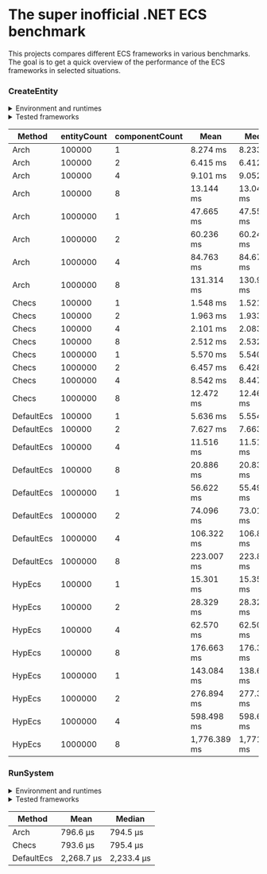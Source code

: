 # The super inofficial .NET ECS benchmark
This projects compares different ECS frameworks in various benchmarks. The goal is to get a quick overview of the performance of the ECS frameworks in selected situations.

### CreateEntity
<details>
	<summary>Environment and runtimes</summary>

BenchmarkDotNet=v0.13.2, OS=Windows 10 (10.0.19044.2486/21H2/November2021Update)

AMD Ryzen 5 5600X, 1 CPU, 12 logical and 6 physical cores

.NET SDK=7.0.102

  [Host]     : .NET 7.0.2 (7.0.222.60605), X64 RyuJIT AVX2
  Job-ZLOYIZ : .NET 7.0.2 (7.0.222.60605), X64 RyuJIT AVX2
</details>
<details>
	<summary>Tested frameworks</summary>

* [Arch](https://github.com/genaray/Arch)
* [Checs](https://github.com/dn9090/Checs)
* [DefaultEcs](https://github.com/Doraku/DefaultEcs)
* [HypEcs](https://github.com/Byteron/HypEcs)
</details>

|      Method | entityCount | componentCount |         Mean |       Median |        Gen0 |      Gen1 |      Gen2 |    Allocated |
| ----------- |------------ |--------------- |------------- |------------- |------------ |---------- |---------- |------------- |
|        Arch |      100000 |              1 |     8.274 ms |     8.233 ms |   1000.0000 | 1000.0000 | 1000.0000 |    9959384 B |
|        Arch |      100000 |              2 |     6.415 ms |     6.412 ms |   1000.0000 | 1000.0000 | 1000.0000 |   10130240 B |
|        Arch |      100000 |              4 |     9.101 ms |     9.052 ms |   1000.0000 | 1000.0000 | 1000.0000 |   11063296 B |
|        Arch |      100000 |              8 |    13.144 ms |    13.042 ms |   1000.0000 | 1000.0000 | 1000.0000 |   12569032 B |
|        Arch |     1000000 |              1 |    47.665 ms |    47.551 ms |   3000.0000 | 2000.0000 | 1000.0000 |  136870696 B |
|        Arch |     1000000 |              2 |    60.236 ms |    60.247 ms |   3000.0000 | 2000.0000 | 1000.0000 |  139019232 B |
|        Arch |     1000000 |              4 |    84.763 ms |    84.672 ms |   3000.0000 | 2000.0000 | 1000.0000 |  148080136 B |
|        Arch |     1000000 |              8 |   131.314 ms |   130.919 ms |   5000.0000 | 4000.0000 | 2000.0000 |  163480688 B |
|       Checs |      100000 |              1 |     1.548 ms |     1.521 ms |           - |         - |         - |        480 B |
|       Checs |      100000 |              2 |     1.963 ms |     1.933 ms |           - |         - |         - |        480 B |
|       Checs |      100000 |              4 |     2.101 ms |     2.083 ms |           - |         - |         - |        480 B |
|       Checs |      100000 |              8 |     2.512 ms |     2.532 ms |           - |         - |         - |        480 B |
|       Checs |     1000000 |              1 |     5.570 ms |     5.540 ms |           - |         - |         - |        480 B |
|       Checs |     1000000 |              2 |     6.457 ms |     6.428 ms |           - |         - |         - |        480 B |
|       Checs |     1000000 |              4 |     8.542 ms |     8.447 ms |           - |         - |         - |        480 B |
|       Checs |     1000000 |              8 |    12.472 ms |    12.463 ms |           - |         - |         - |        480 B |
|  DefaultEcs |      100000 |              1 |     5.636 ms |     5.554 ms |   2000.0000 | 2000.0000 | 2000.0000 |   11591808 B |
|  DefaultEcs |      100000 |              2 |     7.627 ms |     7.663 ms |   2000.0000 | 2000.0000 | 2000.0000 |   15795680 B |
|  DefaultEcs |      100000 |              4 |    11.516 ms |    11.516 ms |   2000.0000 | 2000.0000 | 2000.0000 |   24187880 B |
|  DefaultEcs |      100000 |              8 |    20.886 ms |    20.836 ms |   2000.0000 | 2000.0000 | 2000.0000 |   40964064 B |
|  DefaultEcs |     1000000 |              1 |    56.622 ms |    55.495 ms |   3000.0000 | 2000.0000 | 2000.0000 |   99115224 B |
|  DefaultEcs |     1000000 |              2 |    74.096 ms |    73.016 ms |   3000.0000 | 2000.0000 | 2000.0000 |  132676664 B |
|  DefaultEcs |     1000000 |              4 |   106.322 ms |   106.872 ms |   5000.0000 | 4000.0000 | 3000.0000 |  199789816 B |
|  DefaultEcs |     1000000 |              8 |   223.007 ms |   223.809 ms |   5000.0000 | 4000.0000 | 3000.0000 |  334007232 B |
|      HypEcs |      100000 |              1 |    15.301 ms |    15.351 ms |   2000.0000 | 2000.0000 | 2000.0000 |   26445656 B |
|      HypEcs |      100000 |              2 |    28.329 ms |    28.328 ms |   2000.0000 | 2000.0000 | 2000.0000 |   46421208 B |
|      HypEcs |      100000 |              4 |    62.570 ms |    62.507 ms |   6000.0000 | 2000.0000 | 2000.0000 |   98373264 B |
|      HypEcs |      100000 |              8 |   176.663 ms |   176.351 ms |  15000.0000 | 3000.0000 | 2000.0000 |  250283184 B |
|      HypEcs |     1000000 |              1 |   143.084 ms |   138.604 ms |  12000.0000 | 4000.0000 | 4000.0000 |  240456880 B |
|      HypEcs |     1000000 |              2 |   276.894 ms |   277.305 ms |  22000.0000 | 4000.0000 | 4000.0000 |  437042520 B |
|      HypEcs |     1000000 |              4 |   598.498 ms |   598.675 ms |  52000.0000 | 4000.0000 | 4000.0000 |  950214712 B |
|      HypEcs |     1000000 |              8 | 1,776.389 ms | 1,771.772 ms | 140000.0000 | 6000.0000 | 5000.0000 | 2456565384 B |

### RunSystem
<details>
	<summary>Environment and runtimes</summary>

BenchmarkDotNet=v0.13.2, OS=Windows 10 (10.0.19044.2486/21H2/November2021Update)

AMD Ryzen 5 5600X, 1 CPU, 12 logical and 6 physical cores

.NET SDK=7.0.102

  [Host]     : .NET 7.0.2 (7.0.222.60605), X64 RyuJIT AVX2
  DefaultJob : .NET 7.0.2 (7.0.222.60605), X64 RyuJIT AVX2
</details>
<details>
	<summary>Tested frameworks</summary>

* [Arch](https://github.com/genaray/Arch)
* [Checs](https://github.com/dn9090/Checs)
* [DefaultEcs](https://github.com/Doraku/DefaultEcs)
</details>

|      Method |       Mean |     Median |
| ----------- |----------- |----------- |
|        Arch |   796.6 μs |   794.5 μs |
|       Checs |   793.6 μs |   795.4 μs |
|  DefaultEcs | 2,268.7 μs | 2,233.4 μs |
